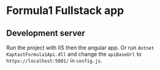 # Formula1 Fullstack app

## Development server

Run the project with IIS then the angular app.
Or run `dotnet KaptastFormula1Api.dll` and change the `apiBaseUrl` to `https://localhost:5001/` in `config.js`.
